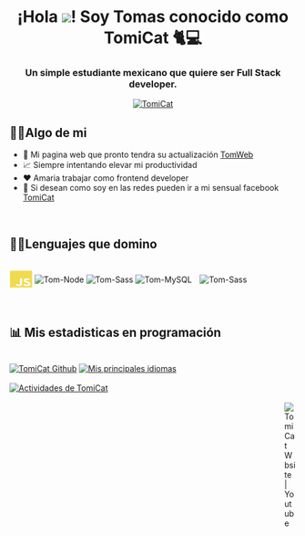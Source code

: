 <h1 align="center">¡Hola <img src="https://raw.githubusercontent.com/MartinHeinz/MartinHeinz/master/wave.gif" width="28px">! Soy Tomas conocido como TomiCat 🐈💻</h1>
<h3 align="center">Un simple estudiante mexicano que quiere ser Full Stack developer.</h3>
<p align="center">
    <a href="https://github.com/TomEd01/">
        <img title="🔥 Get streak stats for your profile at git.io/TomEd01" alt="TomiCat" src="https://github-readme-streak-stats.herokuapp.com/?user=TomEd01&theme=black-ice&hide_border=true&stroke=0000&background=060A0CD0"/>
    </a>
</p>

 ## 🙇‍♂️Algo de mi
 
- 💼 Mi pagina web que pronto tendra su actualización [TomWeb](https://tomi-black.github.io/Tomicat-web/)
- 📈 Siempre intentando elevar mi productividad
- ❤️ Amaria trabajar como frontend developer
- 💬 Si desean como soy en las redes pueden ir a mi sensual facebook [TomiCat](https://www.facebook.com/Gatitok/)
<br>

 ## 💪😎Lenguajes que domino

<div style="display: inline_block"><br>
  <img align="center" alt="Tom-Js" height="30" width="40" src="https://raw.githubusercontent.com/devicons/devicon/master/icons/javascript/javascript-plain.svg">
  <img align="center" alt="Tom-Node" height="32" width="42" src="https://cdn.jsdelivr.net/gh/devicons/devicon/icons/nodejs/nodejs-original.svg">
  <img align="center" alt="Tom-Sass" height="33" width="43" src="https://cdn.jsdelivr.net/gh/devicons/devicon/icons/sass/sass-original.svg">
  <img align="center" alt="Tom-MySQL" width="30px" src="https://cdn.jsdelivr.net/gh/devicons/devicon/icons/mysql/mysql-original.svg" style="padding-right:10px;" />
  <img align="center" alt="Tom-Sass" height="40" width="50" src="https://cdn.jsdelivr.net/gh/devicons/devicon/icons/php/php-original.svg">
</div>
<br><br>

 ## 📊 Mis estadisticas en programación
 
 <br/>
    <a href="https://github.com/TomEd01/"><img alt="TomiCat Github" src="https://github-readme-stats.vercel.app/api?username=TomEd01&show_icons=true&count_private=true&theme=react&hide_border=true&bg_color=0D1117" /></a>
    <a href="https://github.com/TomEd01/"><img alt="Mis principales idiomas" src="https://github-readme-stats.vercel.app/api/top-langs/?username=TomEd01&langs_count=8&count_private=true&layout=compact&theme=react&hide_border=true&bg_color=0D1117" /></a>
<br/><br/>
    <a href="https://github.com/TomEd01/"><img alt="Actividades de TomiCat" src="https://activity-graph.herokuapp.com/graph?username=TomEd01&bg_color=0D1117&color=5BCDEC&line=5BCDEC&point=FFFFFF&hide_border=true" /></a>
<br/><br/>

<a href="https://www.youtube.com/channel/UCY_dvGfyBuLCvU_GHAYyOWQ">
  <img align="right" alt="TomiCat Wbsite | Youtube" width="21px" src="https://www.youtube.com/s/desktop/38f838ea/img/favicon_32x32.png" />
</a>
